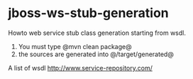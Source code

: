 jboss-ws-stub-generation
==========================

Howto web service stub class generation starting from wsdl.

1) You must type @mvn clean package@
2) the sources are generated into @<projectDir>/target/generated@

A list of wsdl 
http://www.service-repository.com/

